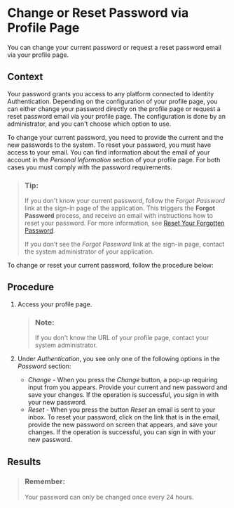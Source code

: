 <!-- loio3291dd31325348bbb05908bdbe2532e1 -->

# Change or Reset Password via Profile Page

You can change your current password or request a reset password email via your profile page.



## Context

Your password grants you access to any platform connected to Identity Authentication. Depending on the configuration of your profile page, you can either change your password directly on the profile page or request a reset password email via your profile page. The configuration is done by an administrator, and you can't choose which option to use.

To change your current password, you need to provide the current and the new passwords to the system. To reset your password, you must have access to your email. You can find information about the email of your account in the *Personal Information* section of your profile page. For both cases you must comply with the password requirements.

> ### Tip:  
> If you don't know your current password, follow the *Forgot Password* link at the sign-in page of the application. This triggers the **Forgot Password** process, and receive an email with instructions how to reset your password. For more information, see [Reset Your Forgotten Password](reset-your-forgotten-password-c821f3f.md).
> 
> If you don’t see the *Forgot Password* link at the sign-in page, contact the system administrator of your application.

To change or reset your current password, follow the procedure below:



## Procedure

1.  Access your profile page.

    > ### Note:  
    > If you don't know the URL of your profile page, contact your system administrator.

2.  Under *Authentication*, you see only one of the following options in the *Password* section:

    -   *Change* - When you press the *Change* button, a pop-up requiring input from you appears. Provide your current and new password and save your changes. If the operation is successful, you sign in with your new password.
    -   *Reset* - When you press the button *Reset* an email is sent to your inbox. To reset your password, click on the link that is in the email, provide the new password on screen that appears, and save your changes. If the operation is successful, you can sign in with your new password.




## Results

> ### Remember:  
> Your password can only be changed once every 24 hours.


